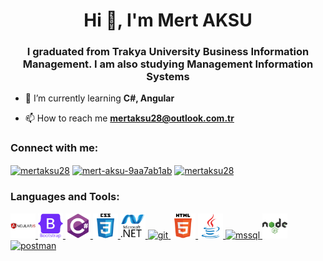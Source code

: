 <h1 align="center">Hi 👋, I'm Mert AKSU</h1>
<h3 align="center">I graduated from Trakya University Business Information Management. I am also studying Management Information Systems</h3>

- 🌱 I’m currently learning **C#, Angular**

- 📫 How to reach me **mertaksu28@outlook.com.tr**

<h3 align="left">Connect with me:</h3>
<p align="left">
<a href="https://twitter.com/mertaksu28" target="blank"><img align="center" src="https://cdn.jsdelivr.net/npm/simple-icons@3.0.1/icons/twitter.svg" alt="mertaksu28" height="30" width="40" /></a>
<a href="https://linkedin.com/in/mert-aksu-9aa7ab1ab" target="blank"><img align="center" src="https://cdn.jsdelivr.net/npm/simple-icons@3.0.1/icons/linkedin.svg" alt="mert-aksu-9aa7ab1ab" height="30" width="40" /></a>
<a href="https://instagram.com/mertaksu28" target="blank"><img align="center" src="https://cdn.jsdelivr.net/npm/simple-icons@3.0.1/icons/instagram.svg" alt="mertaksu28" height="30" width="40" /></a>
</p>

<h3 align="left">Languages and Tools:</h3>
<p align="left"> <a href="https://angular.io" target="_blank"> <img src="https://raw.githubusercontent.com/devicons/devicon/master/icons/angularjs/angularjs-original-wordmark.svg" alt="angularjs" width="40" height="40"/> </a> <a href="https://getbootstrap.com" target="_blank"> <img src="https://raw.githubusercontent.com/devicons/devicon/master/icons/bootstrap/bootstrap-plain-wordmark.svg" alt="bootstrap" width="40" height="40"/> </a> <a href="https://www.w3schools.com/cs/" target="_blank"> <img src="https://raw.githubusercontent.com/devicons/devicon/master/icons/csharp/csharp-original.svg" alt="csharp" width="40" height="40"/> </a> <a href="https://www.w3schools.com/css/" target="_blank"> <img src="https://raw.githubusercontent.com/devicons/devicon/master/icons/css3/css3-original-wordmark.svg" alt="css3" width="40" height="40"/> </a> <a href="https://dotnet.microsoft.com/" target="_blank"> <img src="https://raw.githubusercontent.com/devicons/devicon/master/icons/dot-net/dot-net-original-wordmark.svg" alt="dotnet" width="40" height="40"/> </a> <a href="https://git-scm.com/" target="_blank"> <img src="https://www.vectorlogo.zone/logos/git-scm/git-scm-icon.svg" alt="git" width="40" height="40"/> </a> <a href="https://www.w3.org/html/" target="_blank"> <img src="https://raw.githubusercontent.com/devicons/devicon/master/icons/html5/html5-original-wordmark.svg" alt="html5" width="40" height="40"/> </a> <a href="https://www.java.com" target="_blank"> <img src="https://raw.githubusercontent.com/devicons/devicon/master/icons/java/java-original.svg" alt="java" width="40" height="40"/> </a> <a href="https://www.microsoft.com/en-us/sql-server" target="_blank"> <img src="https://www.microsoft.com/microsoft-sql-server-logo-svgrepo-com.svg" alt="mssql" width="40" height="40"/> </a> <a href="https://nodejs.org" target="_blank"> <img src="https://raw.githubusercontent.com/devicons/devicon/master/icons/nodejs/nodejs-original-wordmark.svg" alt="nodejs" width="40" height="40"/> </a> <a href="https://postman.com" target="_blank"> <img src="https://www.vectorlogo.zone/logos/getpostman/getpostman-icon.svg" alt="postman" width="40" height="40"/> </a> </p>
